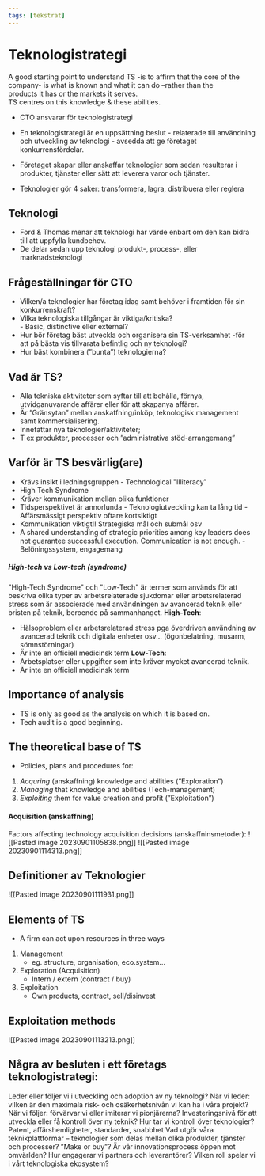```yaml
---
tags: [tekstrat]
---
```

# Teknologistrategi
A good starting point to understand TS -is to affirm that the core of the  
company- is what is known and what it can do –rather than the  
products it has or the markets it serves.  
TS centres on this knowledge & these abilities.

- CTO ansvarar för teknologistrategi

- En teknologistrategi är en uppsättning beslut - relaterade till användning och utveckling av teknologi - avsedda att ge företaget konkurrensfördelar. 
- Företaget skapar eller anskaffar teknologier som sedan resulterar i produkter, tjänster eller sätt att leverera varor och tjänster. 
- Teknologier gör 4 saker: transformera, lagra, distribuera eller reglera

## Teknologi
- Ford & Thomas menar att teknologi har värde enbart om den kan bidra till att uppfylla kundbehov. 
- De delar sedan upp teknologi produkt-, process-, eller marknadsteknologi

## Frågeställningar för CTO
- Vilken/a teknologier har företag idag samt behöver i framtiden för sin  
konkurrenskraft?  
- Vilka teknologiska tillgångar är viktiga/kritiska?  
		- Basic, distinctive eller external?
- Hur bör företag bäst utveckla och organisera sin TS-verksamhet -för  
att på bästa vis tillvarata befintlig och ny teknologi?  
- Hur bäst kombinera (”bunta”) teknologierna?  

## Vad är TS?  
- Alla tekniska aktiviteter som syftar till att behålla, förnya,  
utvidganuvarande affärer eller för att skapanya affärer.  
- Är ”Gränsytan” mellan anskaffning/inköp, teknologisk management  
samt kommersialisering.  
- Innefattar nya teknologier/aktiviteter;  
- T ex produkter, processer och ”administrativa stöd-arrangemang”

## Varför är TS besvärlig(are)
- Krävs insikt i ledningsgruppen - Technological "Illiteracy"
- High Tech Syndrome
- Kräver kommunikation mellan olika funktioner
- Tidsperspektivet är annorlunda
		- Teknologiutveckling kan ta lång tid
		- Affärsmässigt perspektiv oftare kortsiktigt
- Kommunikation viktigt!! Strategiska mål och submål osv
- A shared understanding of strategic priorities among key leaders does not guarantee successful execution. Communication is not enough.
	  - Belöningssystem, engagemang

##### High-tech vs Low-tech (syndrome)
"High-Tech Syndrome" och "Low-Tech" är termer som används för att beskriva olika typer av arbetsrelaterade sjukdomar eller arbetsrelaterad stress som är associerade med användningen av avancerad teknik eller bristen på teknik, beroende på sammanhanget.
**High-Tech**:
- Hälsoproblem eller arbetsrelaterad stress pga överdriven användning av avancerad teknik och digitala enheter osv... (ögonbelatning, musarm, sömnstörningar)
- Är inte en officiell medicinsk term
**Low-Tech**:
- Arbetsplatser eller uppgifter som inte kräver mycket avancerad teknik.
- Är inte en officiell medicinsk term

## Importance of analysis
- TS is only as good as the analysis on which it is based on.
- Tech audit is a good beginning. 

## The theoretical base of TS
- Policies, plans and procedures for:
1. *Acquring* (anskaffning) knowledge and abilities (”Exploration”) 
2. *Managing* that knowledge and abilities (Tech-management)
3. *Exploiting* them for value creation and profit (”Exploitation”)

#### Acquisition (anskaffning)
Factors affecting technology acquisition decisions (anskaffninsmetoder):
![[Pasted image 20230901105838.png]]
![[Pasted image 20230901114313.png]]
## Definitioner av Teknologier
![[Pasted image 20230901111931.png]]

## Elements of TS
- A firm can act upon resources in three ways
1. Management
   - eg. structure, organisation, eco.system...
2. Exploration (Acquisition)
   - Intern / extern (contract / buy)
3. Exploitation 
   - Own products, contract, sell/disinvest

## Exploitation methods
![[Pasted image 20230901113213.png]]

## Några av besluten i ett företags teknologistrategi:
Leder eller följer vi i utveckling och adoption av ny teknologi? 
När vi leder: vilken är den maximala risk- och osäkerhetsnivån vi kan ha i våra projekt? 
När vi följer: förvärvar vi eller imiterar vi pionjärerna? 
Investeringsnivå för att utveckla eller få kontroll över ny teknik? Hur tar vi kontroll över teknologier? Patent, affärshemligheter, standarder, snabbhet 
Vad utgör våra teknikplattformar – teknologier som delas mellan olika produkter, tjänster och processer?
”Make or buy”? Är vår innovationsprocess öppen mot omvärlden? Hur engagerar vi partners och leverantörer?
Vilken roll spelar vi i vårt teknologiska ekosystem?